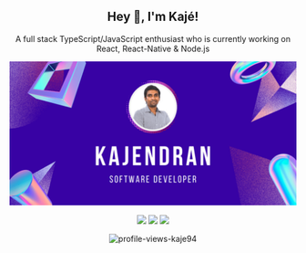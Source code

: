 <h2 align="center"> Hey 👋, I'm Kajé!</h2>
<p align="center">A full stack TypeScript/JavaScript enthusiast who is currently working on React, React-Native & Node.js</p>

<p align="center">
  <a href="https://kajendran.dev">
    <img alt="kaje94-Preview" src="preview.png" width="1024">
  </a>
</p>

<p align="center">
  <img src ="https://github-readme-stats-caurup5l3-akajendran1.vercel.app/api?username=kaje94&show_icons=true&count_private=true&theme=aura&hide_border=true&hide=issues,contribs&line_height=30&bg_color=3802A4">
  <!-- https://github.com/kaje94/github-readme-stats-->
  <img src ="https://github-readme-stats-caurup5l3-akajendran1.vercel.app/api/top-langs/?username=kaje94&layout=compact&hide_border=true&theme=aura&langs_count=6&hide=css&bg_color=3802A4">
  <!-- https://github.com/kaje94/github-readme-stats-->
  <img src ="https://github-readme-streak-stats.herokuapp.com?user=kaje94&theme=aura&hide_border=true&include_all_commits=true&background=3802A4">
</p>

<p align="center">
  <img alt="profile-views-kaje94" src="https://komarev.com/ghpvc/?username=kaje94&style=for-the-badge&color=3802A4" >
</p>
